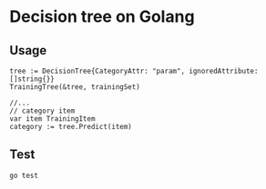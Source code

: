 # Decision tree on Golang


## Usage
```
tree := DecisionTree{CategoryAttr: "param", ignoredAttribute: []string{}}
TrainingTree(&tree, trainingSet)

//...
// category item
var item TrainingItem
category := tree.Predict(item)
```

## Test
```
go test
```